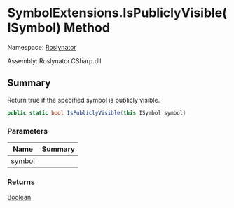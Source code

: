 # SymbolExtensions\.IsPubliclyVisible\(ISymbol\) Method

Namespace: [Roslynator](../../README.md)

Assembly: Roslynator\.CSharp\.dll

## Summary

Return true if the specified symbol is publicly visible\.

```csharp
public static bool IsPubliclyVisible(this ISymbol symbol)
```

### Parameters

| Name | Summary |
| ---- | ------- |
| symbol | |

### Returns

[Boolean](https://docs.microsoft.com/en-us/dotnet/api/system.boolean)

